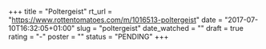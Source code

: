 +++
title = "Poltergeist"
rt_url = "https://www.rottentomatoes.com/m/1016513-poltergeist"
date = "2017-07-10T16:32:05+01:00"
slug = "poltergeist"
date_watched = ""
draft = true
rating = "-"
poster = ""
status = "PENDING"
+++